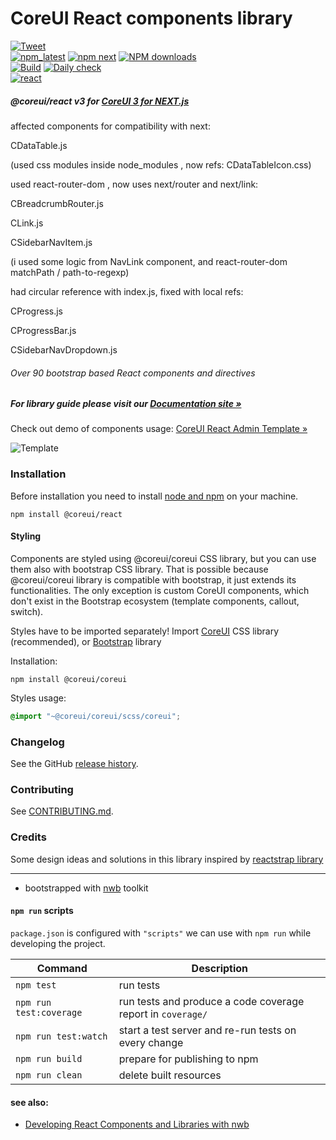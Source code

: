 # CoreUI React components library

[![Tweet](https://img.shields.io/twitter/url/http/shields.io.svg?style=social)](https://twitter.com/intent/tweet?text=CoreUI%20-%20Free%20Vue%20Admin%20Template%20&url=http://coreui.io/react/&hashtags=bootstrap,admin,template,dashboard,panel,free,angular,react,vue)  
[![npm_latest][npm-coreui-react-badge-latest]][npm-coreui-react]
[![npm next][npm-coreui-react-badge-next]][npm-coreui-react]
[![NPM downloads][npm-coreui-react-download]][npm-coreui-react]  
[![Build](https://github.com/coreui/coreui-react/actions/workflows/project-check.yml/badge.svg)](https://github.com/coreui/coreui-react/actions/workflows/project-check.yml)
[![Daily check](https://github.com/coreui/coreui-react/actions/workflows/daily-project-check.yml/badge.svg)](https://github.com/coreui/coreui-react/actions/workflows/daily-project-check.yml)  
[![react](https://img.shields.io/badge/react-^17.0.1-lightgrey.svg?style=flat-square&logo=react)][coreui]

[npm-coreui-react-download]: https://img.shields.io/npm/dm/@coreui/react.svg?style=flat-square
[npm-coreui-react]: https://www.npmjs.com/package/@coreui/react
[npm-coreui-react-badge-latest]: https://img.shields.io/npm/v/@coreui/react/latest?style=flat-square
[npm-coreui-react-badge-next]: https://img.shields.io/npm/v/@coreui/react/next?style=flat-square
[coreui]: https://coreui.io/react

##### @coreui/react v3 for [CoreUI 3 for NEXT.js](https://coreui.io/react/)

affected components for compatibility with next:

CDataTable.js 

(used css modules inside node_modules , now refs: CDataTableIcon.css)



used react-router-dom , now uses next/router and next/link:

CBreadcrumbRouter.js 

CLink.js

CSidebarNavItem.js

(i used some logic from NavLink component, and react-router-dom matchPath / path-to-regexp)



had circular reference with index.js, fixed with local refs:

CProgress.js

CProgressBar.js

CSidebarNavDropdown.js


###### Over 90 bootstrap based React components and directives

##### For library guide please visit our [Documentation site »](https://coreui.io/react/docs)

Check out demo of components usage: [CoreUI React Admin Template »](https://coreui.io/react/demo)

![Template](https://coreui.io/images/github/vue-free-template-3.gif)

### Installation

Before installation you need to install [node and npm](https://docs.npmjs.com/downloading-and-installing-node-js-and-npm) on your machine.
```shell
npm install @coreui/react
```

#### Styling

Components are styled using @coreui/coreui CSS library, but you can use them also with bootstrap CSS library. That is possible because @coreui/coreui library is compatible with bootstrap, it just extends its functionalities. The only exception is custom CoreUI components, which don't exist in the Bootstrap ecosystem (template components, callout, switch).

Styles have to be imported separately! Import [CoreUI](https://github.com/coreui/coreui) CSS library (recommended), or [Bootstrap](https://getbootstrap.com/) library

Installation:
```shell
npm install @coreui/coreui
```

Styles usage:
```scss
@import "~@coreui/coreui/scss/coreui";
```

### Changelog
See the GitHub [release history](https://github.com/coreui/coreui-react/releases).

### Contributing
See [CONTRIBUTING.md](https://github.com/coreui/coreui-react/blob/master/CONTRIBUTING.md).

### Credits
Some design ideas and solutions in this library inspired by [reactstrap library](https://reactstrap.github.io/)


---
- bootstrapped with [nwb](https://github.com/insin/nwb) toolkit

#### `npm run` scripts

`package.json` is configured with `"scripts"` we can use with `npm run` while developing the project.

Command | Description |
--- | ---
`npm test` | run tests
`npm run test:coverage` | run tests and produce a code coverage report in `coverage/`
`npm run test:watch` | start a test server and re-run tests on every change
`npm run build` | prepare for publishing to npm
`npm run clean` | delete built resources

#### see also:
- [Developing React Components and Libraries with nwb](https://github.com/insin/nwb/blob/master/docs/guides/ReactComponents.md#developing-react-components-and-libraries-with-nwb)
